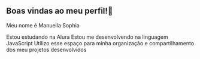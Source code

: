 ## Boas vindas ao meu perfil!🩷

Meu nome é Manuella Sophia

Estou estudando na Alura
Estou me desenvolvendo na linguagem JavaScript
Utilizo esse espaço para minha organização e compartilhamento dos meu projetos desenvolvidos
